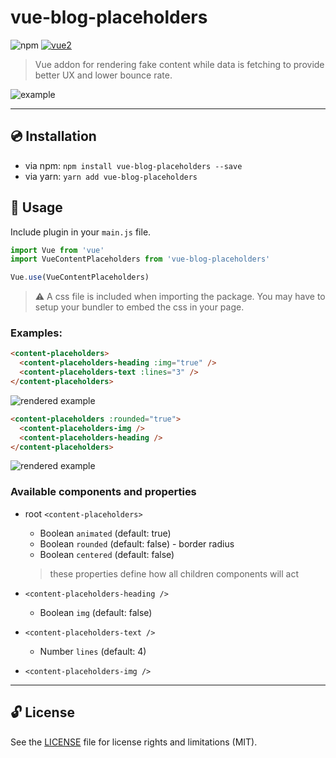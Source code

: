 # vue-blog-placeholders

![npm](https://img.shields.io/npm/v/vue-blog-placeholders.svg)
[![vue2](https://img.shields.io/badge/vue-2.x-brightgreen.svg)](https://vuejs.org/)

> Vue addon for rendering fake content while data is fetching to provide better UX and lower bounce rate.

![example](https://i.imgur.com/JQlFjsS.gif)

---

## :cd: Installation

* via npm: `npm install vue-blog-placeholders --save`
* via yarn: `yarn add vue-blog-placeholders`

## :rocket: Usage

Include plugin in your `main.js` file.

```javascript
import Vue from 'vue'
import VueContentPlaceholders from 'vue-blog-placeholders'

Vue.use(VueContentPlaceholders)
```

> ⚠️ A css file is included when importing the package. You may have to setup your bundler to embed the css in your page.

### Examples:

```html
<content-placeholders>
  <content-placeholders-heading :img="true" />
  <content-placeholders-text :lines="3" />
</content-placeholders>
```

![rendered example](https://i.imgur.com/LWfqxUe.png)

```html
<content-placeholders :rounded="true">
  <content-placeholders-img />
  <content-placeholders-heading />
</content-placeholders>
```

![rendered example](https://i.imgur.com/NBb6ZB7.png)

### Available components and properties

* root `<content-placeholders>`
  * Boolean `animated` (default: true)
  * Boolean `rounded` (default: false) - border radius
  * Boolean `centered` (default: false)
  > these properties define how all children components will act


* `<content-placeholders-heading />`
  * Boolean `img` (default: false)


* `<content-placeholders-text />`
  * Number `lines` (default: 4)


* `<content-placeholders-img />`

---

## 🔓 License

See the [LICENSE](LICENSE.md) file for license rights and limitations (MIT).
